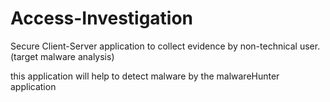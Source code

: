 Access-Investigation
====================

Secure Client-Server application to collect evidence by non-technical user.(target malware analysis)

this application will help to detect malware by the malwareHunter application
